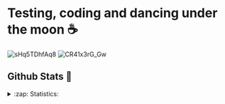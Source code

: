 # Testing, coding and dancing under the moon ☕
![sHq5TDhfAq8](https://github.com/user-attachments/assets/45b1770f-6a3f-4808-988f-e89ee7af96b3) ![CR41x3rG_Gw](https://github.com/user-attachments/assets/acd14da8-a3dc-4af2-9dfc-d3ef1a17b7a1)


## Github Stats 🍄
<details>
  <summary>:zap: Statistics:</summary>
  <img align="left" alt="codeSTACKr's GitHub Stats" src="https://github-readme-stats.vercel.app/api?username=kryakena&theme=tokyonight" /> <img align="left" alt="codeSTACKr's GitHub Stats" src="https://github-readme-stats.vercel.app/api/top-langs/?username=kryakena&layout=compact" />
</details>


